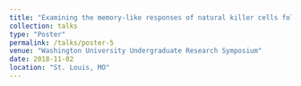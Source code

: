 ```yaml
---
title: "Examining the memory-like responses of natural killer cells following activation by mature dendritic cells"
collection: talks
type: "Poster"
permalink: /talks/poster-5
venue: "Washington University Undergraduate Research Symposium"
date: 2018-11-02
location: "St. Louis, MO"
---
```


